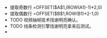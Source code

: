 - 提取奇数行
  =OFFSET(\$A\$1,(ROW(A1)-1)*2,0)
- 提取偶数行
  =OFFSET(\$B\$1,ROW(B1)*2-1,0)
- TODO 视频抽帧技术找谢明亮确认。
- TODO 线条检测引擎找谢明亮拿来后测试。
-